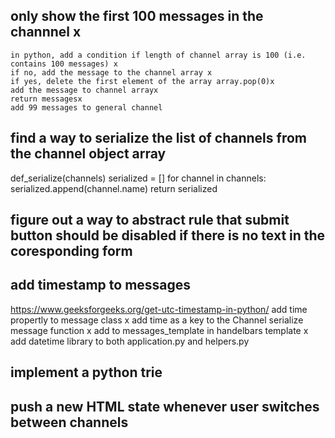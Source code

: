 ## only show the first 100 messages in the channnel   x 
    in python, add a condition if length of channel array is 100 (i.e. contains 100 messages) x
    if no, add the message to the channel array x
    if yes, delete the first element of the array array.pop(0)x
    add the message to channel arrayx
    return messagesx
    add 99 messages to general channel 


## find a way to serialize the list of channels from the channel object array 
def_serialize(channels)
    serialized = []
    for channel in channels: 
        serialized.append(channel.name)
    return serialized

## figure out a way to abstract rule that submit button should be disabled if there is no text in the coresponding form


## add timestamp to messages
https://www.geeksforgeeks.org/get-utc-timestamp-in-python/
add time propertly to message class x
add time as a key to the Channel serialize message function x
add to messages_template in handelbars template x 
add datetime library to both application.py and helpers.py

## implement a python trie


## push a new HTML state whenever user switches between channels
